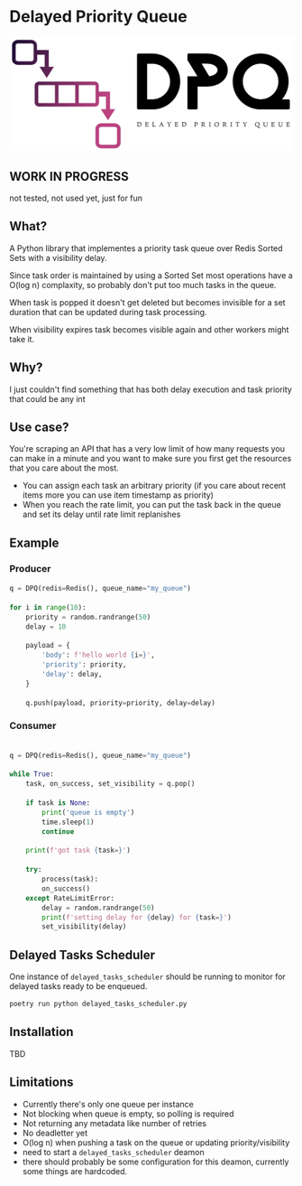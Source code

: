 # Delayed Priority Queue

![logo](/imgs/logo.png)

## WORK IN PROGRESS

not tested, not used yet, just for fun


## What?

A Python library that implementes a priority task queue over Redis Sorted Sets with a visibility delay.

Since task order is maintained by using a Sorted Set most operations have a O(log n) complaxity, so probably 
don't put too much tasks in the queue.

When task is popped it doesn't get deleted but becomes invisible for a set duration that can be updated during 
task processing.

When visibility expires task becomes visible again and other workers might take it.

## Why?

I just couldn't find something that has both delay execution and task priority that could be any int

## Use case?

You're scraping an API that has a very low limit of how many requests you can make in a minute and you 
want to make sure you first get the resources that you care about the most.

* You can assign each task an arbitrary priority (if you care about recent items more you can use item timestamp as priority)
* When you reach the rate limit, you can put the task back in the queue and set its delay until rate limit replanishes

## Example

### Producer
```python
q = DPQ(redis=Redis(), queue_name="my_queue")

for i in range(10):
    priority = random.randrange(50)
    delay = 10

    payload = {
        'body': f'hello world {i=}',
        'priority': priority,
        'delay': delay,
    }

    q.push(payload, priority=priority, delay=delay)
```

### Consumer
```python

q = DPQ(redis=Redis(), queue_name="my_queue")

while True:
    task, on_success, set_visibility = q.pop()

    if task is None:
        print('queue is empty')
        time.sleep(1)
        continue

    print(f'got task {task=}')

    try:
        process(task):
        on_success()
    except RateLimitError:
        delay = random.randrange(50)
        print(f'setting delay for {delay} for {task=}')
        set_visibility(delay)
```


## Delayed Tasks Scheduler

One instance of `delayed_tasks_scheduler` should be running to monitor for
delayed tasks ready to be enqueued.

```bash
poetry run python delayed_tasks_scheduler.py
```


## Installation

TBD

## Limitations

* Currently there's only one queue per instance
* Not blocking when queue is empty, so polling is required
* Not returning any metadata like number of retries
* No deadletter yet
* O(log n) when pushing a task on the queue or updating priority/visibility
* need to start a `delayed_tasks_scheduler` deamon
* there should probably be some configuration for this deamon, currently some things are hardcoded.

